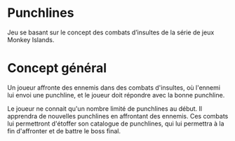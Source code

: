 # Punchlines
Jeu se basant sur le concept des combats d’insultes de la série de jeux Monkey Islands.

# Concept général
Un joueur affronte des ennemis dans des combats d'insultes, où l'ennemi lui envoi une punchline, et le joueur doit répondre avec la bonne punchline.

Le joueur ne connait qu'un nombre limité de punchlines au début. Il apprendra de nouvelles punchlines en affrontant des ennemis.
Ces combats lui permettront d'étoffer son catalogue de punchlines, qui lui permettra à la fin d'affronter et de battre le boss final.
